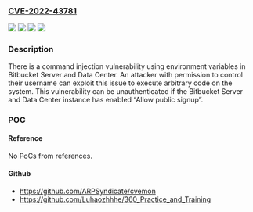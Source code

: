 ### [CVE-2022-43781](https://cve.mitre.org/cgi-bin/cvename.cgi?name=CVE-2022-43781)
![](https://img.shields.io/static/v1?label=Product&message=Bitbucket%20Data%20Center&color=blue)
![](https://img.shields.io/static/v1?label=Product&message=Bitbucket%20Server&color=blue)
![](https://img.shields.io/static/v1?label=Version&message=!%20before%207.0%20&color=brighgreen)
![](https://img.shields.io/static/v1?label=Vulnerability&message=RCE%20(Remote%20Code%20Execution)&color=brighgreen)

### Description

There is a command injection vulnerability using environment variables in Bitbucket Server and Data Center. An attacker with permission to control their username can exploit this issue to execute arbitrary code on the system. This vulnerability can be unauthenticated if the Bitbucket Server and Data Center instance has enabled “Allow public signup”.

### POC

#### Reference
No PoCs from references.

#### Github
- https://github.com/ARPSyndicate/cvemon
- https://github.com/Luhaozhhhe/360_Practice_and_Training

